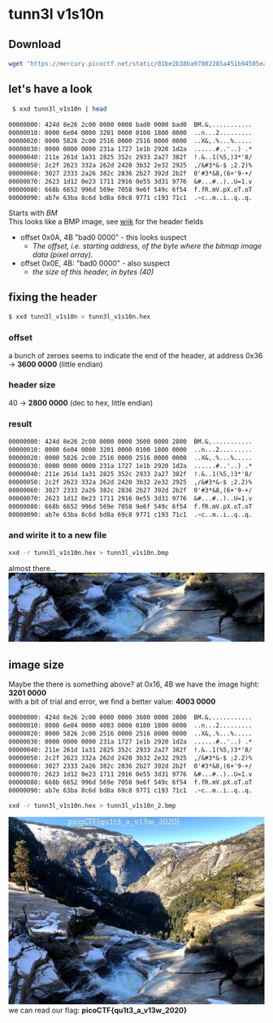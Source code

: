 # tunn3l v1s10n

## Download
```bash
wget "https://mercury.picoctf.net/static/01be2b38ba97802285a451b94505ea75/tunn3l_v1s10n"
```
## let's have a look
```bash
 $ xxd tunn3l_v1s10n | head
```
```
00000000: 424d 8e26 2c00 0000 0000 bad0 0000 bad0  BM.&,...........
00000010: 0000 6e04 0000 3201 0000 0100 1800 0000  ..n...2.........
00000020: 0000 5826 2c00 2516 0000 2516 0000 0000  ..X&,.%...%.....
00000030: 0000 0000 0000 231a 1727 1e1b 2920 1d2a  ......#..'..) .*
00000040: 211e 261d 1a31 2825 352c 2933 2a27 382f  !.&..1(%5,)3*'8/
00000050: 2c2f 2623 332a 262d 2420 3b32 2e32 2925  ,/&#3*&-$ ;2.2)%
00000060: 3027 2333 2a26 382c 2836 2b27 392d 2b2f  0'#3*&8,(6+'9-+/
00000070: 2623 1d12 0e23 1711 2916 0e55 3d31 9776  &#...#..)..U=1.v
00000080: 668b 6652 996d 569e 7058 9e6f 549c 6f54  f.fR.mV.pX.oT.oT
00000090: ab7e 63ba 8c6d bd8a 69c8 9771 c193 71c1  .~c..m..i..q..q.
```
Starts with *BM*  
This looks like a BMP image, see [wiik](https://en.wikipedia.org/wiki/BMP_file_format#Bitmap_file_header) for the header fields

* offset 0x0A, 4B "bad0 0000" - this looks suspect
  * _The offset, i.e. starting address, of the byte where the bitmap image data (pixel array)._
* offset 0x0E, 4B: "bad0 0000" - also suspect
  * _the size of this header, in bytes (40)_
## fixing the header
```bash
$ xxd tunn3l_v1s10n > tunn3l_v1s10n.hex
```
### offset
a bunch of zeroes seems to indicate the end of the header, at address 0x36 -> **3600 0000** (little endian)
### header size
40 -> **2800 0000** (dec to hex, little endian)

### result
```
00000000: 424d 8e26 2c00 0000 0000 3600 0000 2800  BM.&,...........
00000010: 0000 6e04 0000 3201 0000 0100 1800 0000  ..n...2.........
00000020: 0000 5826 2c00 2516 0000 2516 0000 0000  ..X&,.%...%.....
00000030: 0000 0000 0000 231a 1727 1e1b 2920 1d2a  ......#..'..) .*
00000040: 211e 261d 1a31 2825 352c 2933 2a27 382f  !.&..1(%5,)3*'8/
00000050: 2c2f 2623 332a 262d 2420 3b32 2e32 2925  ,/&#3*&-$ ;2.2)%
00000060: 3027 2333 2a26 382c 2836 2b27 392d 2b2f  0'#3*&8,(6+'9-+/
00000070: 2623 1d12 0e23 1711 2916 0e55 3d31 9776  &#...#..)..U=1.v
00000080: 668b 6652 996d 569e 7058 9e6f 549c 6f54  f.fR.mV.pX.oT.oT
00000090: ab7e 63ba 8c6d bd8a 69c8 9771 c193 71c1  .~c..m..i..q..q.
```
### and wirite it to a new file
```bash
xxd -r tunn3l_v1s10n.hex > tunn3l_v1s10n.bmp
```
almost there...
![almost there...](./tunn3l_v1s10n_1.bmp)
## image size
Maybe the there is something above? at 0x16, 4B we have the image hight: **3201 0000**  
with a bit of trial and error, we find a better value: **4003 0000**
```
00000000: 424d 8e26 2c00 0000 0000 3600 0000 2800  BM.&,...........
00000010: 0000 6e04 0000 4003 0000 0100 1800 0000  ..n...2.........
00000020: 0000 5826 2c00 2516 0000 2516 0000 0000  ..X&,.%...%.....
00000030: 0000 0000 0000 231a 1727 1e1b 2920 1d2a  ......#..'..) .*
00000040: 211e 261d 1a31 2825 352c 2933 2a27 382f  !.&..1(%5,)3*'8/
00000050: 2c2f 2623 332a 262d 2420 3b32 2e32 2925  ,/&#3*&-$ ;2.2)%
00000060: 3027 2333 2a26 382c 2836 2b27 392d 2b2f  0'#3*&8,(6+'9-+/
00000070: 2623 1d12 0e23 1711 2916 0e55 3d31 9776  &#...#..)..U=1.v
00000080: 668b 6652 996d 569e 7058 9e6f 549c 6f54  f.fR.mV.pX.oT.oT
00000090: ab7e 63ba 8c6d bd8a 69c8 9771 c193 71c1  .~c..m..i..q..q.
```
```bash
xxd -r tunn3l_v1s10n.hex > tunn3l_v1s10n_2.bmp
```
![here it is!](./tunn3l_v1s10n_2.bmp)
we can read our flag: __picoCTF{qu1t3_a_v13w_2020}__